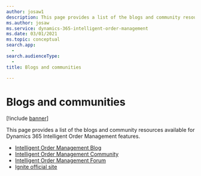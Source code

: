 ```yaml
---
author: josaw1
description: This page provides a list of the blogs and community resources available for Intelligent Order Management features.   
ms.author: josaw
ms.service: dynamics-365-intelligent-order-management
ms.date: 03/01/2021
ms.topic: conceptual
search.app: 
  - 
search.audienceType:
  - 
title: Blogs and communities

---
```


# Blogs and communities

[!include [banner](includes/banner.md)]

This page provides a list of the blogs and community resources available for Dynamics 365 Intelligent Order Management features.   

- [Intelligent Order Management Blog](https://community.dynamics.com/365/dynamics-365-intelligent-order-management/b/dynamics-365-intelligent-order-management-blog)
- [Intelligent Order Management Community](https://community.dynamics.com/365/dynamics-365-intelligent-order-management)
- [Intelligent Order Management Forum](https://community.dynamics.com/365/dynamics-365-intelligent-order-management/f/dynamics-365-intelligent-order-management-forum)
- [Ignite official site](https://myignite.microsoft.com/home)
